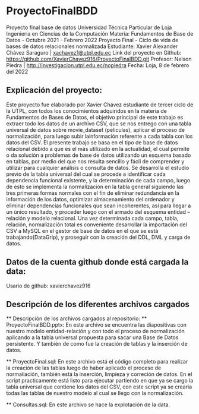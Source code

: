 # ProyectoFinalBDD
Proyecto final base de datos
Universidad Técnica Particular de Loja
Ingeniería en Ciencias de la Computación
Materia: Fundamentos de Base de Datos - Octubre 2021 - Febrero 2022
Proyecto Final - Ciclo de vida de bases de datos relacionales normalizada
Estudiante: Xavier Alexander Chávez Saraguro | xachavez1@utpl.edu.ec
Link del proyecto en Github: 
https://github.com/XavierChavez916/ProyectoFinalBDD.git
Profesor: Nelson Piedra | http://investigacion.utpl.edu.ec/nopiedra
Fecha: Loja, 8 de febrero del 2022

## Explicación del proyecto:
Este proyecto fue elaborado por Xavier Chávez estudiante de tercer ciclo de la UTPL, con todos los conocimíentos adquiridos en la materia de Fundamentos de Bases de Datos, el objetivo principal de este trabajo es extraer todo los datos de un archivo CSV, que se nos entrego con una tabla universal de datos sobre movie_dataset (peliculas), aplicar el proceso de normalización, para luego subir lainformación referente a cada tabla con los datos del CSV. El presente trabajo se basa en el tipo de base de datos relacional debido a que es el más utilizado en la actualidad, el cual permite o da solución a problemas de base de datos utilizando un esquema basado en tablas, por medio del que nos resulta sencillo y fácil de comprender y utilizar para cualquier análisis o consulta de datos. Se desarrolla el estudio previo de la tabla universal del cual se procede a identificar cada dependencia funcional existente, y la determinación de cada campo, luego de esto se implementa la normalización en la tabla general siguiendo las tres primeras formas normales con el fin de eliminar redundancia en la información de los datos, optimizar almacenamiento del ordenador y eliminar dependencias funcionales que sean incoherentes, así para llegar a un único resultado, y proceder luego con el armado del esquema entidad – relación y modelo relacional. Una vez determinada cada campo, tabla, relación, normalización total es conveniente desarrollar la importación del CSV a MySQL en el gestor de base de datos en el que se está trabajando(DataGrip), y proseguir con la creación del DDL, DML y carga de datos.

## Datos de la cuenta github donde está cargada la data:
Usario de github: xavierchavez916

## Descripción de los diferentes archivos cargados

** Descripción de los archivos cargados al repositorio:
** ProyectoFinalBDD.pptx:
En este archivo se encuentra las diapositivas con nuestro modelo entidad-relación y con todo el proceso de normalización aplicando a la tabla universal propuesta para sacar una Base de Datos persistente. Y también de como fue la creación de tablas y la inserción de datos.

** ProyectoFinal.sql:
En este archivo está el código completo para realizar la creación de las tablas luego de haber aplicado el proceso de normaliación, también está la inserción, limpieza y correción de datos.
En el script practicamente está listo para ejecutar partiendo en que ya se cargo la tabla universal que contiene los datos del CSV, con este script ya se crearia todas las tablas de nuestro modelo al cual se llego con la normalización.

** Consultas.sql:
En este archivo se hace la explotación de la data. 